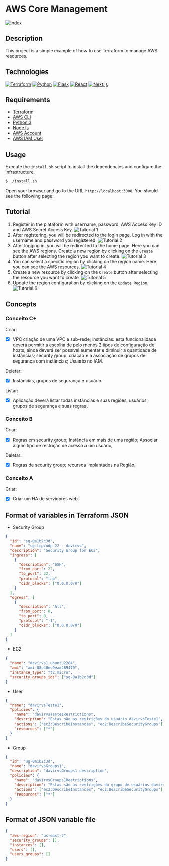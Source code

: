 # AWS Core Management

![index](public/foto1.png)

## Description

This project is a simple example of how to use Terraform to manage AWS resources.

## Technologies

[![Terraform](https://img.shields.io/badge/Terraform-623CE4?style=for-the-badge&logo=terraform&logoColor=white)](https://www.terraform.io/)
[![Python](https://img.shields.io/badge/Python-3776AB?style=for-the-badge&logo=python&logoColor=white)](https://www.python.org/)
[![Flask](https://img.shields.io/badge/Flask-000000?style=for-the-badge&logo=flask&logoColor=white)](https://flask.palletsprojects.com/en/2.0.x/)
[![React](https://img.shields.io/badge/React-20232A?style=for-the-badge&logo=react&logoColor=61DAFB)](https://reactjs.org/)
[![Next.js](https://img.shields.io/badge/Next-black?style=for-the-badge&logo=next.js&logoColor=white)](https://nextjs.org/)

## Requirements

- [Terraform](https://www.terraform.io/downloads.html)
- [AWS CLI](https://docs.aws.amazon.com/cli/latest/userguide/install-cliv2.html)
- [Python 3](https://www.python.org/downloads/)
- [Node.js](https://nodejs.org/en/download/)
- [AWS Account](https://aws.amazon.com/)
- [AWS IAM User](https://docs.aws.amazon.com/IAM/latest/UserGuide/id_users_create.html)

## Usage

Execute the `install.sh` script to install the dependencies and configure the infrastructure.

```bash
$ ./install.sh
```

Open your browser and go to the URL `http://localhost:3000`. You should see the following page:

## Tutorial

1. Register in the plataform with username, password, AWS Access Key ID and AWS Secret Access Key.
   ![Tutorial 1](public/tutorial1.png)
2. After registering, you will be redirected to the login page. Log in with the username and password you registered.
   ![Tutorial 2](public/tutorial2.png)
3. After logging in, you will be redirected to the home page. Here you can see the AWS regions. Create a new region by clicking on the `Create` button after selecting the region you want to create.
   ![Tutorial 3](public/tutorial3.png)
4. You can select a specific region by clicking on the region name. Here you can see the AWS resources.
   ![Tutorial 4](public/tutorial4.png)
5. Create a new resource by clicking on the `Create` button after selecting the resource you want to create.
   ![Tutorial 5](public/tutorial5.png)
6. Update the region configuration by clicking on the `Update Region`.
   ![Tutorial 6](public/tutorial6.png)

## Concepts

### Conceito C+

Criar:

- [x] VPC criação de uma VPC e sub-rede; instâncias: esta funcionalidade deverá permitir a escolha de pelo menos 2 tipos de configuração de hosts; ainda deverá ser possível aumentar e diminuir a quantidade de instâncias; security group: criação e a associação de grupos de segurança com instâncias; Usuário no IAM.

Deletar:

- [x] Instâncias, grupos de segurança e usuário.

Listar:

- [x] Aplicação deverá listar todas instâncias e suas regiões, usuários, grupos de segurança e suas regras.

### Conceito B

Criar:

- [x] Regras em security group; Instância em mais de uma região; Associar algum tipo de restrição de acesso a um usuário;

Deletar:

- [x] Regras de security group; recursos implantados na Região;

### Conceito A

Criar:

- [x] Criar um HA de servidores web.

## Format of variables in Terraform JSON

- Security Group

```json
{
  "id": "sg-0a1b2c3d",
  "name": "sg-tcp/udp-22 - davirvs",
  "description": "Security Group for EC2",
  "ingress": [
    {
      "description": "SSH",
      "from_port": 22,
      "to_port": 22,
      "protocol": "tcp",
      "cidr_blocks": ["0.0.0.0/0"]
    }
  ],
  "egress": [
    {
      "description": "All",
      "from_port": 0,
      "to_port": 0,
      "protocol": "-1",
      "cidr_blocks": ["0.0.0.0/0"]
    }
  ]
}
```

- EC2

```json
{
  "name": "davirvs1_ubuntu2204",
  "ami": "ami-08c40ec9ead489470",
  "instance_type": "t2.micro",
  "security_groups_ids": ["sg-0a1b2c3d"]
}
```

- User

```json
{
  "name": "davirvsTeste1",
  "policies": {
    "name": "davirvsTeste1Restrictions",
    "description": "Estas são as restrições do usuário davirvsTeste1",
    "actions": ["ec2:DescribeInstances", "ec2:DescribeSecurityGroups"],
    "resources": ["*"]
  }
}
```

- Group

```json
{
  "id": "ug-0a1b2c3d",
  "name": "davirvsGroups1",
  "description": "davirvsGroups1 description",
  "policies": {
    "name": "davirvsGroups1Restrictions",
    "description": "Estas são as restrições do grupo de usuários davirvsGroups1",
    "actions": ["ec2:DescribeInstances", "ec2:DescribeSecurityGroups"],
    "resources": ["*"]
  }
}
```

## Format of JSON variable file

```json
{
  "aws-region": "us-east-2",
  "security_groups": [],
  "instances": [],
  "users": [],
  "users_groups": []
}
```
